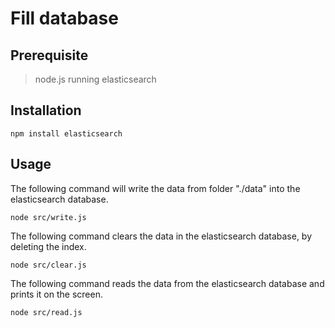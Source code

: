 # Fill database

## Prerequisite

> node.js
> running elasticsearch

## Installation

```
npm install elasticsearch
```

## Usage


The following command will write the data from folder "./data" into the elasticsearch database.
```
node src/write.js
```

The following command clears the data in the elasticsearch database, by deleting the index.
```
node src/clear.js
```

The following command reads the data from the elasticsearch database and prints it on the screen.
```
node src/read.js
```
